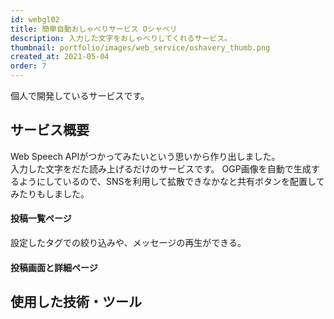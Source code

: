 ```yaml
---
id: webgl02
title: 簡単自動おしゃべりサービス Oシャベリ
description: 入力した文字をおしゃべりしてくれるサービス。
thumbnail: portfolio/images/web_service/oshavery_thumb.png
created_at: 2021-05-04
order: 7
---
```


個人で開発しているサービスです。

## サービス概要
Web Speech APIがつかってみたいという思いから作り出しました。  
入力した文字をだた読み上げるだけのサービスです。
OGP画像を自動で生成するようにしているので、SNSを利用して拡散できなかなと共有ボタンを配置してみたりもしました。

#### 投稿一覧ページ
設定したタグでの絞り込みや、メッセージの再生ができる。

<dynamic-image path="portfolio/images/web_service/web02_01.gif" alt="Oシャベリ画面イメージ" ></dynamic-image>

#### 投稿画面と詳細ページ
<dynamic-image path="portfolio/images/web_service/web02_02.png" alt="Oシャベリ画面イメージ" ></dynamic-image>


## 使用した技術・ツール
<skill :items="['NuxtJS','Typescript','Laravel','MySQL','AWS S3','Docker','Heroku','Figma','illustrator']"></skill>

